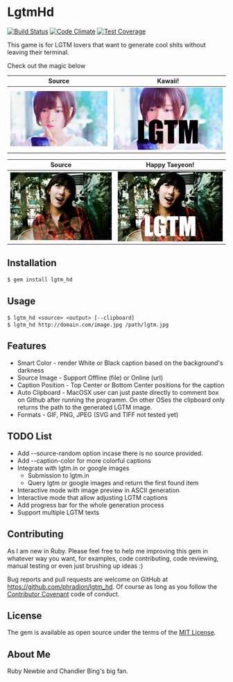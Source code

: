 # LgtmHd
[![Build Status](https://travis-ci.org/phradion/lgtm_hd.svg?branch=master)](https://travis-ci.org/phradion/lgtm_hd)
[![Code Climate](https://codeclimate.com/github/phradion/lgtm_hd/badges/gpa.svg)](https://codeclimate.com/github/phradion/lgtm_hd)
[![Test Coverage](https://codeclimate.com/github/phradion/lgtm_hd/badges/coverage.svg)](https://codeclimate.com/github/phradion/lgtm_hd/coverage)

This game is for LGTM lovers that want to generate cool shits without leaving their terminal.

Check out the magic below

Source             |  Kawaii!
:-------------------------:|:-------------------------:
![](./images/example_1_before.gif?raw=true)  |  ![](./images/example_1_after.gif?raw=true)

Source             |  Happy Taeyeon!
:-------------------------:|:-------------------------:
![](./images/example_2_before.png?raw=true)  |  ![](./images/example_2_after.jpg?raw=true)

## Installation
    $ gem install lgtm_hd

## Usage
    $ lgtm_hd <source> <output> [--clipboard]
    $ lgtm_hd http://domain.com/image.jpg /path/lgtm.jpg

## Features
* Smart Color - render White or Black caption based on the background's darkness
* Source Image - Support Offline (file) or Online (url) 
* Caption Position - Top Center or Bottom Center positions for the caption
* Auto Clipboard - MacOSX user can just paste directly to comment box on Github after running the programm. On other OSes the clipboard only returns the path to the generated LGTM image.
* Formats - GIF, PNG, JPEG (SVG and TIFF not tested yet)

## TODO List
* Add --source-random option incase there is no source provided.
* Add --caption-color for more colorful captions
* Integrate with lgtm.in or google images
    * Submission to lgtm.in
    * Query lgtm or google images and return the first found item
* Interactive mode with image preview in ASCII generation
* Interactive mode that allow adjusting LGTM captions
* Add progress bar for the whole generation process
* Support multiple LGTM texts

## Contributing
As I am new in Ruby. Please feel free to help me improving this gem in whatever way you want, for examples, code contributing, code reviewing, manual testing or even just brushing up ideas :)

Bug reports and pull requests are welcome on GitHub at https://github.com/phradion/lgtm_hd. Of course as long as  you follow the [Contributor Covenant](contributor-covenant.org) code of conduct.


## License

The gem is available as open source under the terms of the [MIT License](http://opensource.org/licenses/MIT).

## About Me
Ruby Newbie and Chandler Bing's big fan.

